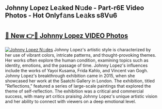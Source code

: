 ## Johnny Lopez Le𝚊ked N𝚞de - Part-r6E Video Photos - Hot Onlyf𝚊ns Le𝚊ks s8Vu6

# <h2><a href="http://ab55327.deff.icu/?id=Johnny+Lopez">🔗 New 👉🔴 Johnny Lopez VIDEO Photos</a></h2>

[![Johnny Lopez N𝚞des](https://i.imgur.com/rIISA9y.gif)](http://ab55327.deff.icu/?id=Johnny+Lopez)
Johnny Lopez's artistic style is characterized by her use of vibrant colors, intricate patterns, and thought-provoking themes. Her works often explore the human condition, examining topics such as identity, emotions, and the passage of time. Johnny Lopez's influences include the works of Yayoi Kusama, Frida Kahlo, and Vincent van Gogh. Johnny Lopez's breakthrough exhibition came in 2015, when she showcased her work at the Saatchi Gallery in London. The exhibition, titled "Reflections," featured a series of large-scale paintings that explored the theme of self-reflection. The exhibition was a critical and commercial success, with many art critics praising Johnny Lopez's unique artistic vision and her ability to connect with viewers on a deep emotional level.
